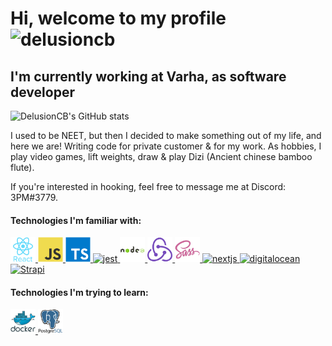  # Hi, welcome to my profile <img src="https://komarev.com/ghpvc/?username=delusioncb&label=Profile%20views&color=fc23f5&style=flat" alt="delusioncb"/>

## **I'm currently working at Varha, as software developer**

![DelusionCB's GitHub stats](https://github-readme-stats.vercel.app/api?username=DelusionCB&show_icons=true&theme=synthwave)

I used to be NEET, but then I decided to make something out of my life, and here we are! Writing code for private customer & for my work.
As hobbies, I play video games, lift weights, draw & play Dizi (Ancient chinese bamboo flute).
<p align="left">If you're interested in hooking, feel free to message me at Discord: 3PM#3779.</p>

<h4 align="left">Technologies I'm familiar with:</h4>
<p align="left"> <a href="https://reactjs.org/" target="_blank"> <img src="https://raw.githubusercontent.com/devicons/devicon/master/icons/react/react-original-wordmark.svg" alt="react" width="40" height="40"/> </a> <a href="https://developer.mozilla.org/en-US/docs/Web/JavaScript" target="_blank"> <img src="https://raw.githubusercontent.com/devicons/devicon/master/icons/javascript/javascript-original.svg" alt="javascript" width="40" height="40"/> <a href="https://www.typescriptlang.org/" target="_blank"> <img src="https://raw.githubusercontent.com/devicons/devicon/master/icons/typescript/typescript-original.svg" alt="typescript" width="40" height="40"/> </a> </a> <a href="https://jestjs.io" target="_blank"> <img src="https://www.vectorlogo.zone/logos/jestjsio/jestjsio-icon.svg" alt="jest" width="40" height="40"/> </a> <a href="https://nodejs.org" target="_blank"> <img src="https://raw.githubusercontent.com/devicons/devicon/master/icons/nodejs/nodejs-original-wordmark.svg" alt="nodejs" width="40" height="40"/> </a>  <a href="https://redux.js.org" target="_blank"> <img src="https://raw.githubusercontent.com/devicons/devicon/master/icons/redux/redux-original.svg" alt="redux" width="40" height="40"/> </a> <a href="https://sass-lang.com" target="_blank"> <img src="https://raw.githubusercontent.com/devicons/devicon/master/icons/sass/sass-original.svg" alt="sass" width="40" height="40"/> </a> <a href="https://nextjs.org/" target="_blank"> <img src="https://cdn.jsdelivr.net/gh/devicons/devicon/icons/nextjs/nextjs-original-wordmark.svg" width="40" height="40" alt="nextjs" /> </a> </a> <a href="https://www.digitalocean.com/" target="_blank"> <img src="https://cdn.jsdelivr.net/gh/devicons/devicon/icons/digitalocean/digitalocean-original-wordmark.svg" width="40" height="40" alt="digitalocean" /> </a> <a href="https://strapi.io/" target="_blank"> <img src="https://strapi.io/assets/strapi-logo-light.svg" width="40" height="40" alt="Strapi" /> </a></p>


<h4 align="left">Technologies I'm trying to learn:</h4>
<a href="https://www.docker.com/" target="_blank"> <img src="https://raw.githubusercontent.com/devicons/devicon/master/icons/docker/docker-original-wordmark.svg" alt="docker" width="40" height="40"/> </a> <a href="https://www.postgresql.org" target="_blank"> <img src="https://raw.githubusercontent.com/devicons/devicon/master/icons/postgresql/postgresql-original-wordmark.svg" alt="postgresql" width="40" height="40"/> </a>
